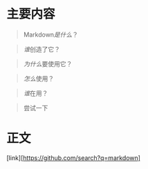 # 主要内容
> Markdown*是什么*？ 

> *谁*创造了它？

> *为什么*要使用它？

> *怎么*使用？

> *谁*在用？

> 尝试一下

# 正文


[link][https://github.com/search?q=markdown]

